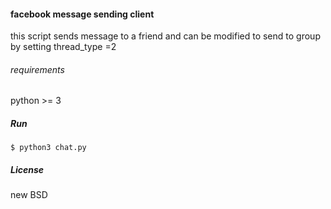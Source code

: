 #### facebook message sending client
this script sends message to a friend
and can be modified to send to group by setting thread_type =2 

###### requirements 
python >= 3

##### Run
```$ python3 chat.py```

##### License
 new BSD

